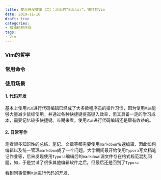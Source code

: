```yaml
---
title: 提高开发效率（二）：流水的“Editor”，铁打的Vim
date: 2019-11-16
draft: true
categories:
- 孤独的程序员
tags:
- Vim
---
```


### Vim的哲学





### 常用命令





### 使用场景

#### 1. 代码开发

基本上使用`Vim`进行代码编辑已经成了大多数程序员的操作习惯，因为使用`Vim`能够大量减少鼠标使用，并通过各种快捷键提高键入效率，但其具备一定的学习成本，需要记忆较多快捷键。长期来看，使用`Vim`进行代码编辑还是颇有收益的。

#### 2. 日常写作

笔者很多知识性的总结、笔记、文章等都需要使用`markdown`快速编辑，因此如何编辑以及统一管理`markdown`成了一个问题。大学期间最开始使用`Typora`写文档笔记作业等，后来发现使用`Typora`编辑后的`markdown`源文件存在格式规范混乱问题，如，于是尝试了很多其他编辑软件之后，但最后还是回到了`Typora`

看到同事使用`Vim`进行代码的开发、